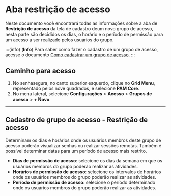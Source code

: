 # Aba restrição de acesso

Neste documento você encontrará todas as informações sobre a aba de **Restrição de acesso** da tela de cadastro deum novo grupo de acesso, nesta parte são decididos os dias, o horário e o período de permissão para um acesso a ser realizado pelos usuários do grupo.

:::(info) (**Info**)
Para saber como fazer o cadastro de um grupo de acesso, acesse o documento [Como cadastrar um grupo de acesso](/v3-33/docs/pt/pam-session-how-to-add-an-access-group).
:::

## Caminho para acesso

1. No senhasegura, no canto superior esquerdo, clique no **Grid Menu**, representado pelos nove quadrados, e selecione **PAM Core**.
2. No menu lateral, selecione **Configurações** > **Acesso** > **Grupos de acesso** > **+ Novo**.

---
## Cadastro de grupo de acesso - Restrição de acesso
Determinam os dias e horários onde os usuários membros deste grupo de acesso poderão visualizar senhas ou realizar sessões remotas. Também é possível determinar datas para um período de acesso mais restrito.

* **Dias de permissão de acesso**: selecione os dias da semana em que os usuários membros do grupo poderão realizar as atividades.
* **Horários de permissão de acesso**: selecione os intervalos de horários onde os usuários membros do grupo poderão realizar as atividades.
* **Período de permissão de acesso**: selecione o período determinado onde os usuários membros do grupo poderão realizar as atividades.